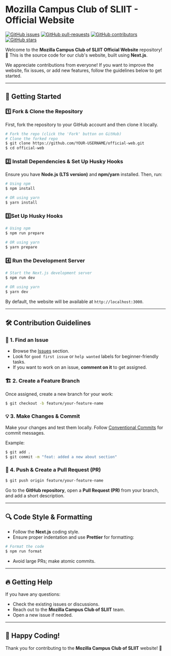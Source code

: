 # Mozilla Campus Club of SLIIT - Official Website

[![GitHub issues](https://img.shields.io/github/issues/Mozilla-Campus-Club-of-SLIIT/official-web?style=flat-square)](https://github.com/Mozilla-Campus-Club-of-SLIIT/official-web/issues)
[![GitHub pull-requests](https://img.shields.io/github/issues-pr/Mozilla-Campus-Club-of-SLIIT/official-web?style=flat-square)](https://github.com/Mozilla-Campus-Club-of-SLIIT/official-web/pulls)
[![GitHub contributors](https://img.shields.io/github/contributors/Mozilla-Campus-Club-of-SLIIT/official-web?style=flat-square)](https://github.com/Mozilla-Campus-Club-of-SLIIT/official-web/graphs/contributors)
[![GitHub stars](https://img.shields.io/github/stars/Mozilla-Campus-Club-of-SLIIT/official-web?style=flat-square)](https://github.com/Mozilla-Campus-Club-of-SLIIT/official-web/stargazers)

Welcome to the **Mozilla Campus Club of SLIIT Official Website** repository! 🚀 This is the source code for our club's website, built using **Next.js**.

We appreciate contributions from everyone! If you want to improve the website, fix issues, or add new features, follow the guidelines below to get started.

---

## 🚀 Getting Started

### 1️⃣ Fork & Clone the Repository

First, fork the repository to your GitHub account and then clone it locally.

```sh
# Fork the repo (click the 'Fork' button on GitHub)
# Clone the forked repo
$ git clone https://github.com/YOUR-USERNAME/official-web.git
$ cd official-web
```

### 2️⃣ Install Dependencies & Set Up Husky Hooks

Ensure you have **Node.js (LTS version)** and **npm/yarn** installed. Then, run:

```sh
# Using npm
$ npm install

# OR using yarn
$ yarn install
```

### 3️⃣Set Up Husky Hooks

```sh
# Using npm
$ npm run prepare

# OR using yarn
$ yarn prepare
```

### 4️⃣ Run the Development Server

```sh
# Start the Next.js development server
$ npm run dev

# OR using yarn
$ yarn dev
```

By default, the website will be available at `http://localhost:3000`.

---

## 🛠 Contribution Guidelines

### 🔖 1. Find an Issue

- Browse the [Issues](https://github.com/Mozilla-Campus-Club-of-SLIIT/official-web/issues) section.
- Look for `good first issue` or `help wanted` labels for beginner-friendly tasks.
- If you want to work on an issue, **comment on it** to get assigned.

### 🏗 2. Create a Feature Branch

Once assigned, create a new branch for your work:

```sh
$ git checkout -b feature/your-feature-name
```

### 💡 3. Make Changes & Commit

Make your changes and test them locally. Follow [Conventional Commits](https://www.conventionalcommits.org/) for commit messages.

Example:

```sh
$ git add .
$ git commit -m "feat: added a new about section"
```

### 📌 4. Push & Create a Pull Request (PR)

```sh
$ git push origin feature/your-feature-name
```

Go to the **GitHub repository**, open a **Pull Request (PR)** from your branch, and add a short description.

---

## 🔍 Code Style & Formatting

- Follow the **Next.js** coding style.
- Ensure proper indentation and use **Prettier** for formatting:

```sh
# Format the code
$ npm run format
```

- Avoid large PRs; make atomic commits.

---

## 🔥 Getting Help

If you have any questions:

- Check the existing issues or discussions.
- Reach out to the **Mozilla Campus Club of SLIIT** team.
- Open a new issue if needed.

---

## 🎉 Happy Coding!

Thank you for contributing to the **Mozilla Campus Club of SLIIT** website! 🙌
